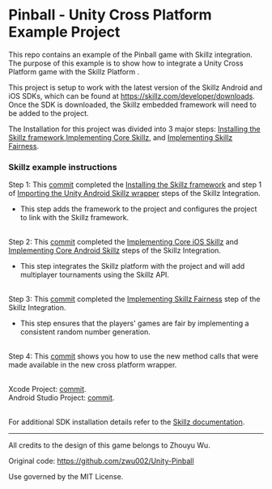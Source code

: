 # Pinball - Unity Cross Platform Example Project

This repo contains an example of the Pinball game with Skillz integration. The purpose of this example is to show how to integrate a Unity Cross Platform game with the Skillz Platform .

This project is setup to work with the latest version of the Skillz Android and iOS SDKs, which can be found at https://skillz.com/developer/downloads. Once the SDK is downloaded, the Skillz embedded framework will need to be added to the project.

The Installation for this project was divided into 3 major steps: [Installing the Skillz framework](https://github.com/skillz/Unity-Pinball/pull/3/commits/4f822a72e0670484d3a178eb1e5158fc14d94db2),[Implementing Core Skillz](https://github.com/skillz/Unity-Pinball/pull/3/commits/3864d195cd956303556090c394881df9de2d27b2), and [Implementing Skillz Fairness](https://github.com/skillz/Unity-Pinball/pull/3/commits/006c95afb3755655c0532106f1e7f911719d6471).

### Skillz example instructions <br />
Step 1: This [commit](https://github.com/skillz/Unity-Pinball/pull/3/commits/4f822a72e0670484d3a178eb1e5158fc14d94db2) completed the [Installing the Skillz framework](https://cdn.skillz.com/doc/developer/unity/ios/integrate_skillz_sdk/install_framework/) and step 1 of [Importing the Unity Android Skillz wrapper](https://cdn.skillz.com/doc/developer/unity/android/integrate_skillz_sdk/install_framework/) steps of the Skillz Integration.

* This step adds the framework to the project and configures the project to link with the Skillz framework.<br /><br />

Step 2: This [commit](https://github.com/skillz/Unity-Pinball/pull/3/commits/3864d195cd956303556090c394881df9de2d27b2) completed the [Implementing Core iOS Skillz](https://cdn.skillz.com/doc/developer/unity/ios/integrate_skillz_sdk/set_up_skillz_delegate/) and [Implementing Core Android Skillz](https://cdn.skillz.com/doc/developer/unity/android/integrate_skillz_sdk/install_framework/) steps of the Skillz Integration.

* This step integrates the Skillz platform with the project and will add multiplayer tournaments using the Skillz API.<br /><br />

Step 3: This [commit](https://github.com/skillz/Unity-Pinball/pull/3/commits/006c95afb3755655c0532106f1e7f911719d6471) completed the [Implementing Skillz Fairness](https://https://cdn.skillz.com/doc/developer/unity/ios/integrate_skillz_sdk/reimplement_random_number_generation_rng_for_fairness/) step of the Skillz Integration.

* This step ensures that the players' games are fair by implementing a consistent random number generation.<br /><br />

Step 4: This [commit](https://github.com/skillz/Unity-Pinball/pull/3/commits/1959513a00816b631e4249c81fbc1202fabdba00) shows you how to use the new method calls that were made available in the new cross platform wrapper.<br /><br />

Xcode Project: [commit](https://github.com/skillz/Unity-Pinball/commit/1ed5c05370d036033e6b0308b309e1034828ce2f).<br />
Android Studio Project: [commit](https://github.com/skillz/Unity-Pinball/commit/9ccae048078cd651c4902ff2a6764d854ab712d1).<br /><br />

For additional SDK installation details refer to the [Skillz documentation](https://cdn.skillz.com/doc/developer/).
<hr/>

All credits to the design of this game belongs to Zhouyu Wu.

Original code: https://github.com/zwu002/Unity-Pinball

Use governed by the MIT License.
